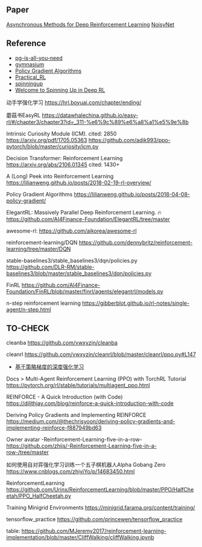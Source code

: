 
## Paper
[Asynchronous Methods for Deep Reinforcement Learning](https://proceedings.mlr.press/v48/mniha16.pdf)
[NoisyNet](https://arxiv.org/pdf/1706.10295)

## Reference
- [pg-is-all-you-need](https://github.com/MrSyee/pg-is-all-you-need/blob/master/01.A2C.ipynb)
- [gymnasium](https://gymnasium.farama.org/api/env/)
- [Policy Gradient Algorithms](https://lilianweng.github.io/posts/2018-04-08-policy-gradient/)
- [Practical_RL](https://github.com/yandexdataschool/Practical_RL/blob/master/week09_policy_II/ppo.ipynb)
- [spinningup](https://spinningup.openai.com/en/latest/spinningup/keypapers.html#id106)
- [Welcome to Spinning Up in Deep RL](https://spinningup.openai.com/en/latest/)

动手学强化学习
https://hrl.boyuai.com/chapter/ending/

蘑菇书EasyRL
https://datawhalechina.github.io/easy-rl/#/chapter3/chapter3?id=_311-%e6%9c%89%e6%a8%a1%e5%9e%8b

Intrinsic Curiosity Module (ICM).
cited: 2850
https://arxiv.org/pdf/1705.05363
https://github.com/adik993/ppo-pytorch/blob/master/curiosity/icm.py 

Decision Transformer: Reinforcement Learning 
https://arxiv.org/abs/2106.01345
cited: 1430+

A (Long) Peek into Reinforcement Learning
https://lilianweng.github.io/posts/2018-02-19-rl-overview/

Policy Gradient Algorithms
https://lilianweng.github.io/posts/2018-04-08-policy-gradient/

ElegantRL: Massively Parallel Deep Reinforcement Learning. 🔥
https://github.com/AI4Finance-Foundation/ElegantRL/tree/master 

awesome-rl: https://github.com/aikorea/awesome-rl

reinforcement-learning/DQN
https://github.com/dennybritz/reinforcement-learning/tree/master/DQN

stable-baselines3/stable_baselines3/dqn/policies.py
https://github.com/DLR-RM/stable-baselines3/blob/master/stable_baselines3/dqn/policies.py

FinRL
https://github.com/AI4Finance-Foundation/FinRL/blob/master/finrl/agents/elegantrl/models.py

n-step reinforcement learning
https://gibberblot.github.io/rl-notes/single-agent/n-step.html

## TO-CHECK
cleanba
https://github.com/vwxyzjn/cleanba

cleanrl
https://github.com/vwxyzjn/cleanrl/blob/master/cleanrl/ppo.py#L147 

- [基于策略梯度的深度强化学习](https://yuancl.github.io/2019/02/02/rl/%E5%9F%BA%E4%BA%8E%E7%AD%96%E7%95%A5%E6%A2%AF%E5%BA%A6%E7%9A%84%E6%B7%B1%E5%BA%A6%E5%BC%BA%E5%8C%96%E5%AD%A6%E4%B9%A0/)

Docs > Multi-Agent Reinforcement Learning (PPO) with TorchRL Tutorial
https://pytorch.org/rl/stable/tutorials/multiagent_ppo.html

REINFORCE - A Quick Introduction (with Code)
https://dilithjay.com/blog/reinforce-a-quick-introduction-with-code

Deriving Policy Gradients and Implementing REINFORCE
https://medium.com/@thechrisyoon/deriving-policy-gradients-and-implementing-reinforce-f887949bd63

Owner avatar
-Reinforcement-Learning-five-in-a-row-
https://github.com/zhijs/-Reinforcement-Learning-five-in-a-row-/tree/master

如何使用自对弈强化学习训练一个五子棋机器人Alpha Gobang Zero
https://www.cnblogs.com/zhiyiYo/p/14683450.html

ReinforcementLearning
https://github.com/Urinx/ReinforcementLearning/blob/master/PPO/HalfCheetah/PPO_HalfCheetah.py

Training Minigrid Environments
https://minigrid.farama.org/content/training/

tensorflow_practice
https://github.com/princewen/tensorflow_practice

table:
https://github.com/MJeremy2017/reinforcement-learning-implementation/blob/master/CliffWalking/cliffWalking.ipynb 
